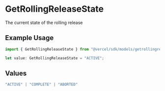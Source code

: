 # GetRollingReleaseState

The current state of the rolling release

## Example Usage

```typescript
import { GetRollingReleaseState } from "@vercel/sdk/models/getrollingreleaseop.js";

let value: GetRollingReleaseState = "ACTIVE";
```

## Values

```typescript
"ACTIVE" | "COMPLETE" | "ABORTED"
```